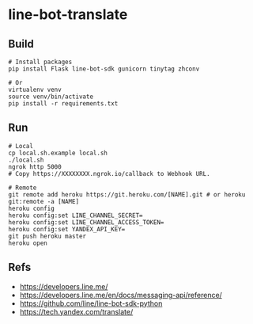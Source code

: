 # line-bot-translate

## Build

```shell
# Install packages
pip install Flask line-bot-sdk gunicorn tinytag zhconv

# Or
virtualenv venv
source venv/bin/activate
pip install -r requirements.txt
```

## Run

```shell
# Local
cp local.sh.example local.sh
./local.sh
ngrok http 5000
# Copy https://XXXXXXXX.ngrok.io/callback to Webhook URL.

# Remote
git remote add heroku https://git.heroku.com/[NAME].git # or heroku git:remote -a [NAME]
heroku config
heroku config:set LINE_CHANNEL_SECRET=
heroku config:set LINE_CHANNEL_ACCESS_TOKEN=
heroku config:set YANDEX_API_KEY=
git push heroku master
heroku open
```

## Refs

- https://developers.line.me/
- https://developers.line.me/en/docs/messaging-api/reference/
- https://github.com/line/line-bot-sdk-python
- https://tech.yandex.com/translate/
